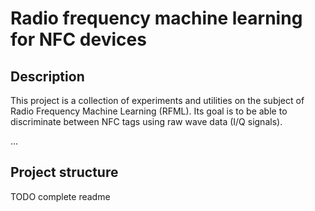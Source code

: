 # Radio frequency machine learning for NFC devices

## Description

This project is a collection of experiments and utilities on the subject of Radio Frequency Machine Learning (RFML).
Its goal is to be able to discriminate between NFC tags using raw wave data (I/Q signals).

...

## Project structure

TODO complete readme